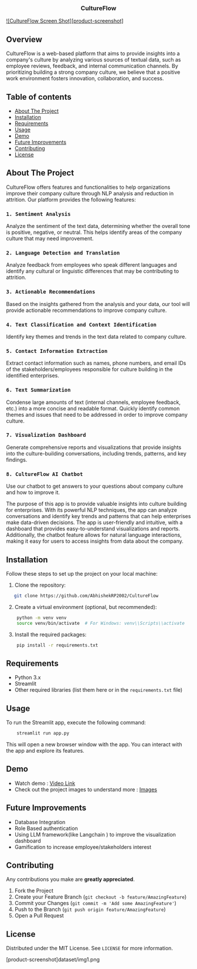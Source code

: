 
 <h3 align="center">CultureFlow</h3>

[![CultureFlow Screen Shot][product-screenshot]](https://example.com)

## Overview
CultureFlow is a web-based platform that aims to provide insights into a company's culture by analyzing various sources of textual data, such as employee reviews, feedback, and internal communication channels. By prioritizing building a strong company culture, we believe that a positive work environment fosters innovation, collaboration, and success.

## Table of contents

- [About The Project](#About-The-Project)
- [Installation](#installation)
- [Requirements](#requirements)
- [Usage](#usage)
- [Demo](#demo)
- [Future Improvements](#improvements)
- [Contributing](#contributing)
- [License](#license)


<!-- ABOUT THE PROJECT -->
## About The Project
CultureFlow offers features and functionalities to help organizations improve their company culture through NLP analysis and reduction in attrition. Our platform provides the following features:

### ```1. Sentiment Analysis```
Analyze the sentiment of the text data, determining whether the overall tone is positive, negative, or neutral. This helps identify areas of the company culture that may need improvement.

### ```2. Language Detection and Translation```
Analyze feedback from employees who speak different languages and identify any cultural or linguistic differences that may be contributing to attrition.

### ```3. Actionable Recommendations```
Based on the insights gathered from the analysis and your data, our tool will provide actionable recommendations to improve company culture.

### ```4. Text Classification and Context Identification```
Identify key themes and trends in the text data related to company culture.

### ```5. Contact Information Extraction```
Extract contact information such as names, phone numbers, and email IDs of the stakeholders/employees responsible for culture building in the identified enterprises.

### ```6. Text Summarization```
Condense large amounts of text (internal channels, employee feedback, etc.) into a more concise and readable format. Quickly identify common themes and issues that need to be addressed in order to improve company culture.

### ```7. Visualization Dashboard```
Generate comprehensive reports and visualizations that provide insights into the culture-building conversations, including trends, patterns, and key findings.

### ```8. CultureFlow AI Chatbot```
Use our chatbot to get answers to your questions about company culture and how to improve it.

The purpose of this app is to provide valuable insights into culture building for enterprises. With its powerful NLP techniques, the app can analyze conversations and identify key trends and patterns that can help enterprises make data-driven decisions. The app is user-friendly and intuitive, with a dashboard that provides easy-to-understand visualizations and reports. Additionally, the chatbot feature allows for natural language interactions, making it easy for users to access insights from data about the company.

## Installation
Follow these steps to set up the project on your local machine:
1. Clone the repository:
```sh
   git clone https://github.com/AbhishekRP2002/CultureFlow
```
2. Create a virtual environment (optional, but recommended):
```sh
    python -m venv venv
    source venv/bin/activate  # For Windows: venv\\Scripts\\activate
```
3. Install the required packages:
```sh
    pip install -r requirements.txt
```

## Requirements
- Python 3.x
- Streamlit
- Other required libraries (list them here or in the `requirements.txt` file)

## Usage
To run the Streamlit app, execute the following command:
```sh
    streamlit run app.py
```
This will open a new browser window with the app. You can interact with the app and explore its features.

## Demo
- Watch demo : [Video Link](https://www.loom.com/share/0d19c5b38f3b421fb4a6f62a84a6aaa9)
- Check out the project images to understand more : [Images](https://github.com/AbhishekRP2002/CultureFlow/tree/master/dataset)

## Future Improvements
- Database Integration
- Role Based authentication 
- Using LLM framework(like Langchain ) to improve the visualization dashboard
- Gamification to increase employee/stakeholders interest

## Contributing
 Any contributions you make are **greatly appreciated**.

1. Fork the Project
2. Create your Feature Branch (`git checkout -b feature/AmazingFeature`)
3. Commit your Changes (`git commit -m 'Add some AmazingFeature'`)
4. Push to the Branch (`git push origin feature/AmazingFeature`)
5. Open a Pull Request



## License

Distributed under the MIT License. See `LICENSE` for more information.

[product-screenshot]dataset/img1.png
